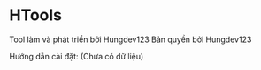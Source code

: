 # HTools

Tool làm và phát triển bởi Hungdev123
Bản quyền bởi Hungdev123

Hướng dẫn cài đặt:
(Chưa có dữ liệu)
